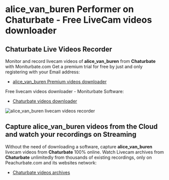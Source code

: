 # alice_van_buren Performer on Chaturbate - Free LiveCam videos downloader

## Chaturbate Live Videos Recorder

Monitor and record livecam videos of **alice_van_buren** from **Chaturbate** with Moniturbate.com
Get a premium trial for free by just and only registering with your Email address:
* [alice_van_buren Premium videos downloader](https://moniturbate.com/request-demo-licence-key.html)

Free livecam videos downloader - Moniturbate Software:
* [Chaturbate videos downloader](https://moniturbate.com/moniturbate-download-software.html)

![alice_van_buren livecam videos recorder](https://peachurnet.com/templates/moniturbate-software.png)


## Capture alice_van_buren videos from the Cloud and watch your recordings on Streaming

Without the need of downloading a software, capture **alice_van_buren** livecam videos from **Chaturbate** 100% online.
Watch Livecam archives from **Chaturbate** unlimitedly from thousands of existing recordings, only on Peachurbate.com and its websites network:
* [Chaturbate videos archives](https://peachurnet.com/)